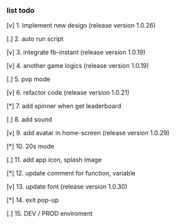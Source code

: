 ### list todo

[v] 1. implement new design (release version 1.0.26)

[.] 2. auto run script

[v] 3. integrate fb-instant (release version 1.0.19)

[v] 4. another game logics (release version 1.0.19)

[.] 5. pvp mode

[v] 6. refactor code (release version 1.0.21)

[*] 7. add spinner when get leaderboard

[.] 8. add sound

[v] 9. add avatar in home-screen (release version 1.0.29)

[*] 10. 20s mode

[.] 11. add app icon, splash image

[*] 12. update comment for function, variable

[v] 13. update font (release version 1.0.30)

[*] 14. exit pop-up

[.] 15. DEV / PROD enviroment
